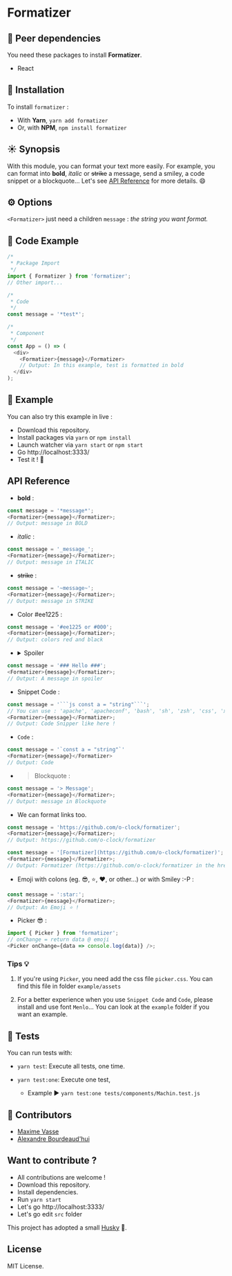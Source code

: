 # Formatizer

## :muscle: Peer dependencies

You need these packages to install **Formatizer**.

- React

## :rocket: Installation

To install `formatizer` :

- With **Yarn**, `yarn add formatizer`
- Or, with **NPM**, `npm install formatizer`

## :sunny: Synopsis

With this module, you can format your text more easily. For example, you can format into **bold**, _italic_ or ~~strike~~ a message, send a smiley, a code snippet or a blockquote... Let's see [API Reference](#api-reference) for more details. :smile:

## :gear: Options

`<Formatizer>` just need a children `message` : _the string you want format._

## :eyes: Code Example

```js
/*
 * Package Import
 */
import { Formatizer } from 'formatizer';
// Other import...

/*
 * Code
 */
const message = '*test*';

/*
 * Component
 */
const App = () => (
  <div>
    <Formatizer>{message}</Formatizer>
    // Output: In this example, test is formatted in bold
  </div>
);
```

## :eyes: Example

You can also try this example in live :

- Download this repository.
- Install packages via `yarn` or `npm install`
- Launch watcher via `yarn start` or `npm start`
- Go http://localhost:3333/
- Test it ! :tada:

## API Reference

- **bold** :

```js
const message = '*message*';
<Formatizer>{message}</Formatizer>;
// Output: message in BOLD
```

- _italic_ :

```js
const message = '_message_';
<Formatizer>{message}</Formatizer>;
// Output: message in ITALIC
```

- ~~strike~~ :

```js
const message = '~message~';
<Formatizer>{message}</Formatizer>;
// Output: message in STRIKE
```

- Color #ee1225 :

```js
const message = '#ee1225 or #000';
<Formatizer>{message}</Formatizer>;
// Output: colors red and black
```

- <details>
  <summary>Spoiler</summary>
  </details>

```js
const message = '### Hello ###';
<Formatizer>{message}</Formatizer>;
// Output: A message in spoiler
```

- Snippet Code :

````js
const message = '```js const a = "string"```';
// You can use : 'apache', 'apacheconf', 'bash', 'sh', 'zsh', 'css', 'xml', 'html', 'xhtml', 'rss', 'atom', 'xjb', 'xsd', 'xsl', 'plist', 'ini', 'json', 'javascript', 'js', 'jsx', 'less', 'markdown', 'md', 'mkdown', 'mkd', 'php', 'scss', 'sql', 'stylus', 'styl' or 'twig',
<Formatizer>{message}</Formatizer>;
// Output: Code Snipper like here !
````

- `Code` :

```js
const message = '`const a = "string"`'
<Formatizer>{message}</Formatizer>
// Output: Code
```

- > Blockquote :

```js
const message = '> Message';
<Formatizer>{message}</Formatizer>;
// Output: message in Blockquote
```

- We can format links too.

```js
const message = 'https://github.com/o-clock/formatizer';
<Formatizer>{message}</Formatizer>;
// Output: https://github.com/o-clock/formatizer
```

```js
const message = '[Formatizer](https://github.com/o-clock/formatizer)';
<Formatizer>{message}</Formatizer>;
// Output: Formatizer (https://github.com/o-clock/formatizer in the href property)
```

- Emoji with colons (eg. :sunglasses:, :star:, :heart:, or other...) or with Smiley :-P :

```js
const message = ':star:';
<Formatizer>{message}</Formatizer>;
// Output: An Emoji ⭐️ !
```

- Picker :sunglasses: :

```js
import { Picker } from 'formatizer';
// onChange = return data @ emoji
<Picker onChange={data => console.log(data)} />;
```

### Tips :bulb:

1. If you're using `Picker`, you need add the css file `picker.css`. You can find this file in folder `example/assets`

2. For a better experience when you use `Snippet Code` and `Code`, please install and use font `Menlo`... You can look at the `example` folder if you want an example.

## :construction: Tests

You can run tests with:

- `yarn test`: Execute all tests, one time.

- `yarn test:one`: Execute one test,
  - Example :arrow_forward: `yarn test:one tests/components/Machin.test.js`

## :busts_in_silhouette: Contributors

- [Maxime Vasse](https://github.com/webdif)
- [Alexandre Bourdeaud'hui](https://github.com/alexandrebourdeaudhui)

## Want to contribute ?

- All contributions are welcome !
- Download this repository.
- Install dependencies.
- Run `yarn start`
- Let's go http://localhost:3333/
- Let's go edit `src` folder

This project has adopted a small [Husky](https://github.com/typicode/husky) :dog:.

## License

MIT License.
